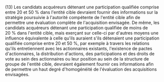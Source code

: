 (13) Les candidats acquéreurs détenant une participation qualifiée comprise entre 20 et 50 % dans l'entité cible devraient fournir des informations sur la stratégie poursuivie à l'autorité compétente de l'entité cible afin de permettre une évaluation complète de l'acquisition envisagée. De même, les candidats acquéreurs détenant une participation qualifiée de moins de 20 % dans l'entité cible, mais exerçant sur celle-ci par d'autres moyens une influence équivalente à celle qu'ils auraient s'ils détenaient une participation qualifiée comprise entre 20 et 50 %, par exemple à travers les relations qu'ils entretiennent avec les actionnaires existants, l'existence de pactes d'actionnaires, la distribution d'actions, des participations et des droits de vote au sein des actionnaires ou leur position au sein de la structure de groupe de l'entité cible, devraient également fournir ces informations afin de permettre un haut degré d'homogénéité de l'évaluation des acquisitions envisagées.